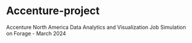 # Accenture-project
Accenture North America Data Analytics and Visualization Job Simulation on Forage - March 2024
